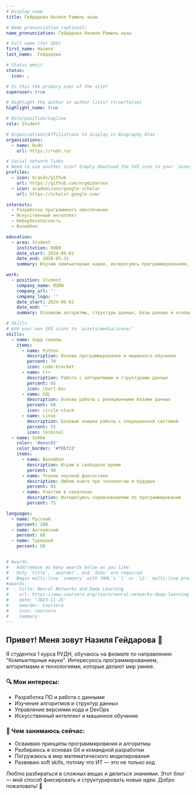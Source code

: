 ```yaml
---
# Display name
title: Гейдарова Назиля Рамиль кызы

# Name pronunciation (optional)
name_pronunciation: Гейдарова Назиля Рамиль кызы

# Full name (for SEO)
first_name: Назиля
last_name:  Гейдарова

# Status emoji
status:
  icon: ☕️

# Is this the primary user of the site?
superuser: true

# Highlight the author in author lists? (true/false)
highlight_name: true

# Role/position/tagline
role: Student

# Organizations/Affiliations to display in Biography blox
organizations:
  - name: Rudn
    url: https://rudn.ru/

# Social network links
# Need to use another icon? Simply download the SVG icon to your `assets/media/icons/` folder.
profiles:
  - icon: brands/github
    url: https://github.com/nrgeidarova
  - icon: academicons/google-scholar
    url: https://scholar.google.com/

interests: 
  - Разработка программного обеспечения
  - Искусственный интеллект
  - Кибербезопасность
  - Волейбол

education:
  - area: Student
    institution: RUDN
    date_start: 2024-09-01
    date_end: 2028-05-31
    summary: Изучаю компьютерные науки, интересуюсь программированием, алгоритмами и ИИ.

work:
  - position: Student
    company_name: RUDN
    company_url: ''
    company_logo: ''
    date_start: 2024-09-01
    date_end: ''
    summary: Осваиваю алгоритмы, структуры данных, базы данных и основы кибербезопасности.

# Skills
# Add your own SVG icons to `assets/media/icons/`
skills:
  - name: Хард скиллы
    items:
      - name: Python
        description: Основы программирования и машинного обучения
        percent: 70
        icon: code-bracket
      - name: C++
        description: Работа с алгоритмами и структурами данных
        percent: 65
        icon: chart-bar
      - name: SQL
        description: Основы работы с реляционными базами данных
        percent: 60
        icon: circle-stack
      - name: Linux
        description: Базовые навыки работы с операционной системой
        percent: 55
        icon: terminal
  - name: Хобби
    color: '#eeac02'
    color_border: '#f0bf23'
    items:
      - name: Волейбол
        description: Играю в свободное время
        percent: 90
      - name: Чтение научной фантастики
        description: Люблю книги про технологии и будущее
        percent: 85
      - name: Участие в хакатонах
        description: Интересуюсь соревнованиями по программированию
        percent: 75

languages:
  - name: Русский
    percent: 100
  - name: Английский
    percent: 80
  - name: Турецкий
    percent: 50


# Awards.
#   Add/remove as many awards below as you like.
#   Only `title`, `awarder`, and `date` are required.
#   Begin multi-line `summary` with YAML's `|` or `|2-` multi-line prefix and indent 2 spaces below.
#awards:
#  - title: Neural Networks and Deep Learning
#    url: https://www.coursera.org/learn/neural-networks-deep-learning
#    date: '2023-11-25'
#    awarder: Coursera
#    icon: coursera
#    summary: 
---
```


## Привет! Меня зовут Назиля Гейдарова 👋  

Я студентка 1 курса РУДН, обучаюсь на физмате по направлению "Компьютерные науки". Интересуюсь программированием, алгоритмами и технологиями, которые делают мир умнее.  

### 🔍 Мои интересы:  
- Разработка ПО и работа с данными  
- Изучение алгоритмов и структур данных  
- Управление версиями кода и DevOps  
- Искусственный интеллект и машинное обучение  

### 🎯 Чем занимаюсь сейчас:  
- Осваиваю принципы программирования и алгоритмы  
- Разбираюсь в основах Git и командной разработки  
- Погружаюсь в мир математического моделирования  
- Развиваю soft skills, потому что ИТ — это не только код  

Люблю разбираться в сложных вещах и делиться знаниями. Этот блог — мой способ фиксировать и структурировать новые идеи. Добро пожаловать! 🚀  
